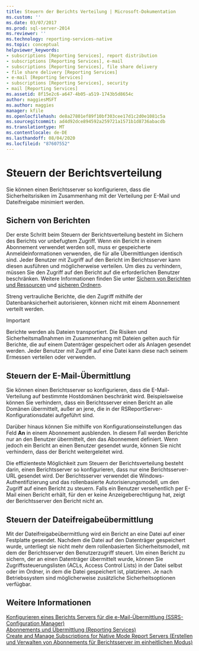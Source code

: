 ```yaml
---
title: Steuern der Berichts Verteilung | Microsoft-Dokumentation
ms.custom: ''
ms.date: 03/07/2017
ms.prod: sql-server-2014
ms.reviewer: ''
ms.technology: reporting-services-native
ms.topic: conceptual
helpviewer_keywords:
- subscriptions [Reporting Services], report distribution
- subscriptions [Reporting Services], e-mail
- subscriptions [Reporting Services], file share delivery
- file share delivery [Reporting Services]
- e-mail [Reporting Services]
- subscriptions [Reporting Services], security
- mail [Reporting Services]
ms.assetid: 8f15e2c6-a647-4b05-a519-1743b5d8654c
author: maggiesMSFT
ms.author: maggies
manager: kfile
ms.openlocfilehash: de8a27801ef89f10bf303cee17d1c2d0e1081c5a
ms.sourcegitcommit: ad4d92dce894592a259721a1571b1d8736abacdb
ms.translationtype: MT
ms.contentlocale: de-DE
ms.lasthandoff: 08/04/2020
ms.locfileid: "87607552"
---
```

# <a name="control-report-distribution"></a>Steuern der Berichtsverteilung
  Sie können einen Berichtsserver so konfigurieren, dass die Sicherheitsrisiken im Zusammenhang mit der Verteilung per E-Mail und Dateifreigabe minimiert werden.  
  
## <a name="securing-reports"></a>Sichern von Berichten  
 Der erste Schritt beim Steuern der Berichtsverteilung besteht im Sichern des Berichts vor unbefugtem Zugriff. Wenn ein Bericht in einem Abonnement verwendet werden soll, muss er gespeicherte Anmeldeinformationen verwenden, die für alle Übermittlungen identisch sind. Jeder Benutzer mit Zugriff auf den Bericht im Berichtsserver kann diesen ausführen und möglicherweise verteilen. Um dies zu verhindern, müssen Sie den Zugriff auf den Bericht auf die erforderlichen Benutzer beschränken. Weitere Informationen finden Sie unter [Sichern von Berichten und Ressourcen](security/secure-reports-and-resources.md) und [sicheren Ordnern](security/secure-folders.md).  
  
 Streng vertrauliche Berichte, die den Zugriff mithilfe der Datenbanksicherheit autorisieren, können nicht mit einem Abonnement verteilt werden.  
  
> [!IMPORTANT]  
>  Berichte werden als Dateien transportiert. Die Risiken und Sicherheitsmaßnahmen im Zusammenhang mit Dateien gelten auch für Berichte, die auf einem Datenträger gespeichert oder als Anlagen gesendet werden. Jeder Benutzer mit Zugriff auf eine Datei kann diese nach seinem Ermessen verteilen oder verwenden.  
  
## <a name="controlling-e-mail-delivery"></a>Steuern der E-Mail-Übermittlung  
 Sie können einen Berichtsserver so konfigurieren, dass die E-Mail-Verteilung auf bestimmte Hostdomänen beschränkt wird. Beispielsweise können Sie verhindern, dass ein Berichtsserver einen Bericht an alle Domänen übermittelt, außer an jene, die in der RSReportServer-Konfigurationsdatei aufgeführt sind.  
  
 Darüber hinaus können Sie mithilfe von Konfigurationseinstellungen das Feld **An** in einem Abonnement ausblenden. In diesem Fall werden Berichte nur an den Benutzer übermittelt, den das Abonnement definiert. Wenn jedoch ein Bericht an einen Benutzer gesendet wurde, können Sie nicht verhindern, dass der Bericht weitergeleitet wird.  
  
 Die effizienteste Möglichkeit zum Steuern der Berichtsverteilung besteht darin, einen Berichtsserver so konfigurieren, dass nur eine Berichtsserver-URL gesendet wird. Der Berichtsserver verwendet die Windows-Authentifizierung und das rollenbasierte Autorisierungsmodell, um den Zugriff auf einen Bericht zu steuern. Falls ein Benutzer versehentlich per E-Mail einen Bericht erhält, für den er keine Anzeigeberechtigung hat, zeigt der Berichtsserver den Bericht nicht an.  
  
## <a name="controlling-file-share-delivery"></a>Steuern der Dateifreigabeübermittlung  
 Mit der Dateifreigabeübermittlung wird ein Bericht an eine Datei auf einer Festplatte gesendet. Nachdem die Datei auf den Datenträger gespeichert wurde, unterliegt sie nicht mehr dem rollenbasierten Sicherheitsmodell, mit dem der Berichtsserver den Benutzerzugriff steuert. Um einen Bericht zu sichern, der an einen Datenträger übermittelt wurde, können Sie Zugriffssteuerungslisten (ACLs, Access Control Lists) in der Datei selbst oder im Ordner, in dem die Datei gespeichert ist, platzieren. Je nach Betriebssystem sind möglicherweise zusätzliche Sicherheitsoptionen verfügbar.  
  
## <a name="see-also"></a>Weitere Informationen  
 [Konfigurieren eines Berichts Servers für die e-Mail-Übermittlung &#40;SSRS-Configuration Manager&#41;](../../2014/sql-server/install/configure-a-report-server-for-e-mail-delivery-ssrs-configuration-manager.md)   
 [Abonnements und Übermittlung &#40;Reporting Services&#41;](subscriptions/subscriptions-and-delivery-reporting-services.md)   
 [Create and Manage Subscriptions for Native Mode Report Servers (Erstellen und Verwalten von Abonnements für Berichtsserver im einheitlichen Modus)](../../2014/reporting-services/create-manage-subscriptions-native-mode-report-servers.md)  
  
  
